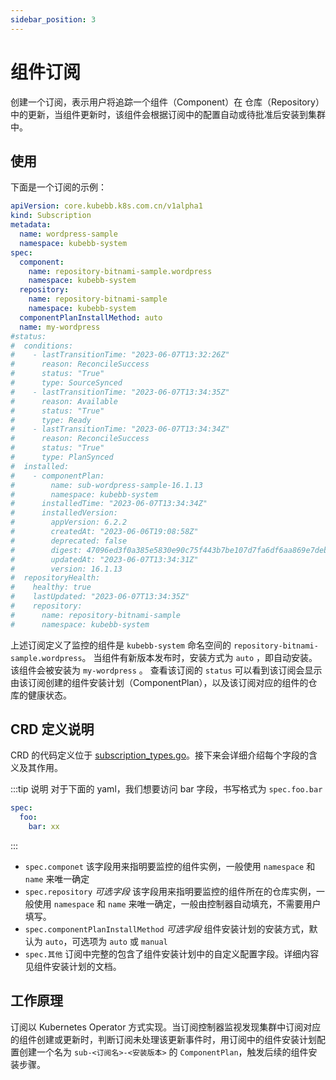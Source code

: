 ```yaml
---
sidebar_position: 3
---
```

# 组件订阅

创建一个订阅，表示用户将追踪一个组件（Component）在 仓库（Repository）中的更新，当组件更新时，该组件会根据订阅中的配置自动或待批准后安装到集群中。

## 使用

下面是一个订阅的示例：

```yaml
apiVersion: core.kubebb.k8s.com.cn/v1alpha1
kind: Subscription
metadata:
  name: wordpress-sample
  namespace: kubebb-system
spec:
  component:
    name: repository-bitnami-sample.wordpress
    namespace: kubebb-system
  repository:
    name: repository-bitnami-sample
    namespace: kubebb-system
  componentPlanInstallMethod: auto
  name: my-wordpress
#status:
#  conditions:
#    - lastTransitionTime: "2023-06-07T13:32:26Z"
#      reason: ReconcileSuccess
#      status: "True"
#      type: SourceSynced
#    - lastTransitionTime: "2023-06-07T13:34:35Z"
#      reason: Available
#      status: "True"
#      type: Ready
#    - lastTransitionTime: "2023-06-07T13:34:34Z"
#      reason: ReconcileSuccess
#      status: "True"
#      type: PlanSynced
#  installed:
#    - componentPlan:
#        name: sub-wordpress-sample-16.1.13
#        namespace: kubebb-system
#      installedTime: "2023-06-07T13:34:34Z"
#      installedVersion:
#        appVersion: 6.2.2
#        createdAt: "2023-06-06T19:08:58Z"
#        deprecated: false
#        digest: 47096ed3f0a385e5830e90c75f443b7be107d7fa6df6aa869e7deb60b6cb6f8f
#        updatedAt: "2023-06-07T13:34:31Z"
#        version: 16.1.13
#  repositoryHealth:
#    healthy: true
#    lastUpdated: "2023-06-07T13:34:35Z"
#    repository:
#      name: repository-bitnami-sample
#      namespace: kubebb-system
```

上述订阅定义了监控的组件是 `kubebb-system` 命名空间的 `repository-bitnami-sample.wordpress`。
当组件有新版本发布时，安装方式为 `auto` ，即自动安装。
该组件会被安装为 `my-wordpress` 。
查看该订阅的 `status` 可以看到该订阅会显示由该订阅创建的组件安装计划（ComponentPlan），以及该订阅对应的组件的仓库的健康状态。

## CRD 定义说明

CRD 的代码定义位于 [subscription_types.go](https://github.com/kubebb/core/blob/main/api/v1alpha1/subscription_types.go)。接下来会详细介绍每个字段的含义及其作用。

:::tip
说明  对于下面的 yaml，我们想要访问 bar 字段，书写格式为 `spec.foo.bar`

```yaml
spec:
  foo:
    bar: xx
```

:::

- `spec.componet`
  该字段用来指明要监控的组件实例，一般使用 `namespace` 和 `name` 来唯一确定
- `spec.repository`  *可选字段*
  该字段用来指明要监控的组件所在的仓库实例，一般使用 `namespace` 和 `name` 来唯一确定，一般由控制器自动填充，不需要用户填写。
- `spec.componentPlanInstallMethod` *可选字段*
  组件安装计划的安装方式，默认为 `auto`，可选项为 `auto` 或 `manual`
- `spec.其他`
  订阅中完整的包含了组件安装计划中的自定义配置字段。详细内容见组件安装计划的文档。

## 工作原理

订阅以 Kubernetes Operator 方式实现。当订阅控制器监视发现集群中订阅对应的组件创建或更新时，判断订阅未处理该更新事件时，用订阅中的组件安装计划配置创建一个名为 `sub-<订阅名>-<安装版本>` 的 `ComponentPlan`，触发后续的组件安装步骤。
